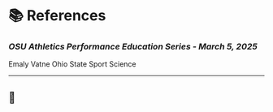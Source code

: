 # 📚 **References**  
### *OSU Athletics Performance Education Series - March 5, 2025*  

Emaly Vatne
Ohio State Sport Science

---

## 📝 
